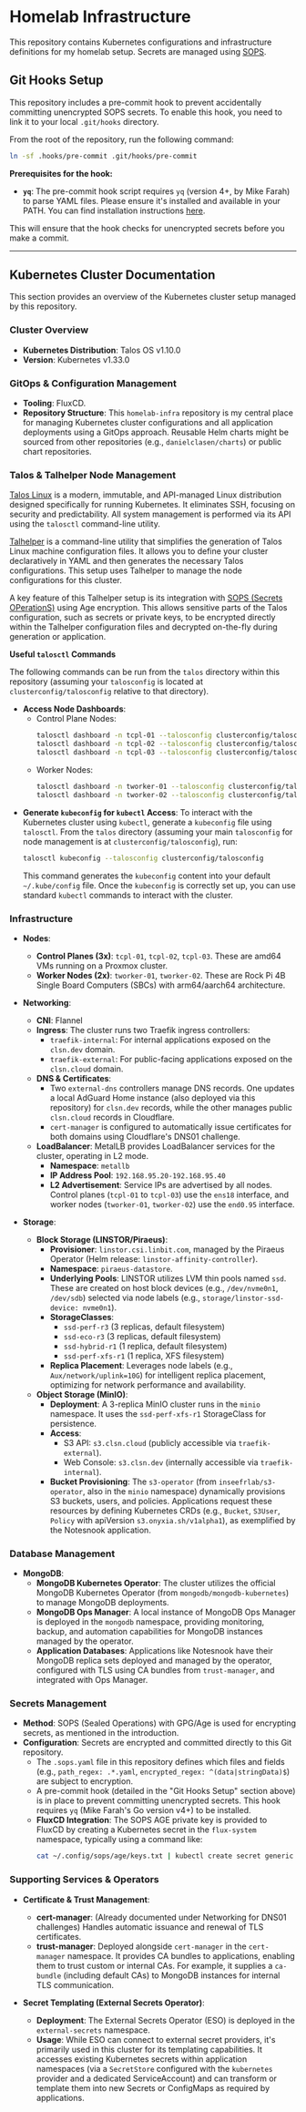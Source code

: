# Homelab Infrastructure

This repository contains Kubernetes configurations and infrastructure definitions for my homelab setup. Secrets are managed using [SOPS](https://github.com/getsops/sops).

## Git Hooks Setup

This repository includes a pre-commit hook to prevent accidentally committing unencrypted SOPS secrets. To enable this hook, you need to link it to your local `.git/hooks` directory.

From the root of the repository, run the following command:

```bash
ln -sf .hooks/pre-commit .git/hooks/pre-commit
```

**Prerequisites for the hook:**

*   **`yq`**: The pre-commit hook script requires `yq` (version 4+, by Mike Farah) to parse YAML files. Please ensure it's installed and available in your PATH. You can find installation instructions [here](https://github.com/mikefarah/yq#install).

This will ensure that the hook checks for unencrypted secrets before you make a commit.

---

## Kubernetes Cluster Documentation

This section provides an overview of the Kubernetes cluster setup managed by this repository.

### Cluster Overview

*   **Kubernetes Distribution**: Talos OS v1.10.0
*   **Version**: Kubernetes v1.33.0

### GitOps & Configuration Management

*   **Tooling**: FluxCD.
*   **Repository Structure**: This `homelab-infra` repository is my central place for managing Kubernetes cluster configurations and all application deployments using a GitOps approach. Reusable Helm charts might be sourced from other repositories (e.g., `danielclasen/charts`) or public chart repositories.

### Talos & Talhelper Node Management

[Talos Linux](https://www.talos.dev/) is a modern, immutable, and API-managed Linux distribution designed specifically for running Kubernetes. It eliminates SSH, focusing on security and predictability. All system management is performed via its API using the `talosctl` command-line utility.

[Talhelper](https://github.com/budimanjojo/talhelper) is a command-line utility that simplifies the generation of Talos Linux machine configuration files. It allows you to define your cluster declaratively in YAML and then generates the necessary Talos configurations. This setup uses Talhelper to manage the node configurations for this cluster.

A key feature of this Talhelper setup is its integration with [SOPS (Secrets OPerationS)](https://github.com/getsops/sops) using Age encryption. This allows sensitive parts of the Talos configuration, such as secrets or private keys, to be encrypted directly within the Talhelper configuration files and decrypted on-the-fly during generation or application.

**Useful `talosctl` Commands**

The following commands can be run from the `talos` directory within this repository (assuming your `talosconfig` is located at `clusterconfig/talosconfig` relative to that directory).

*   **Access Node Dashboards**:
    *   Control Plane Nodes:
        ```bash
        talosctl dashboard -n tcpl-01 --talosconfig clusterconfig/talosconfig
        talosctl dashboard -n tcpl-02 --talosconfig clusterconfig/talosconfig
        talosctl dashboard -n tcpl-03 --talosconfig clusterconfig/talosconfig
        ```
    *   Worker Nodes:
        ```bash
        talosctl dashboard -n tworker-01 --talosconfig clusterconfig/talosconfig
        talosctl dashboard -n tworker-02 --talosconfig clusterconfig/talosconfig
        ```
*   **Generate `kubeconfig` for `kubectl` Access**:
    To interact with the Kubernetes cluster using `kubectl`, generate a `kubeconfig` file using `talosctl`. From the `talos` directory (assuming your main `talosconfig` for node management is at `clusterconfig/talosconfig`), run:
    ```bash
    talosctl kubeconfig --talosconfig clusterconfig/talosconfig
    ```
    This command generates the `kubeconfig` content into your default `~/.kube/config` file. Once the `kubeconfig` is correctly set up, you can use standard `kubectl` commands to interact with the cluster.

### Infrastructure

*   **Nodes**:
    *   **Control Planes (3x)**: `tcpl-01`, `tcpl-02`, `tcpl-03`. These are amd64 VMs running on a Proxmox cluster.
    *   **Worker Nodes (2x)**: `tworker-01`, `tworker-02`. These are Rock Pi 4B Single Board Computers (SBCs) with arm64/aarch64 architecture.

*   **Networking**:
    *   **CNI**: Flannel
    *   **Ingress**: The cluster runs two Traefik ingress controllers:
        *   `traefik-internal`: For internal applications exposed on the `clsn.dev` domain.
        *   `traefik-external`: For public-facing applications exposed on the `clsn.cloud` domain.
    *   **DNS & Certificates**:
        *   Two `external-dns` controllers manage DNS records. One updates a local AdGuard Home instance (also deployed via this repository) for `clsn.dev` records, while the other manages public `clsn.cloud` records in Cloudflare.
        *   `cert-manager` is configured to automatically issue certificates for both domains using Cloudflare's DNS01 challenge.
    *   **LoadBalancer**: MetalLB provides LoadBalancer services for the cluster, operating in L2 mode.
        *   **Namespace**: `metallb`
        *   **IP Address Pool**: `192.168.95.20-192.168.95.40`
        *   **L2 Advertisement**: Service IPs are advertised by all nodes. Control planes (`tcpl-01` to `tcpl-03`) use the `ens18` interface, and worker nodes (`tworker-01`, `tworker-02`) use the `end0.95` interface.
*   **Storage**:
    *   **Block Storage (LINSTOR/Piraeus)**:
        *   **Provisioner**: `linstor.csi.linbit.com`, managed by the Piraeus Operator (Helm release: `linstor-affinity-controller`).
        *   **Namespace**: `piraeus-datastore`.
        *   **Underlying Pools**: LINSTOR utilizes LVM thin pools named `ssd`. These are created on host block devices (e.g., `/dev/nvme0n1`, `/dev/sdb`) selected via node labels (e.g., `storage/linstor-ssd-device: nvme0n1`).
        *   **StorageClasses**:
            *   `ssd-perf-r3` (3 replicas, default filesystem)
            *   `ssd-eco-r3` (3 replicas, default filesystem)
            *   `ssd-hybrid-r1` (1 replica, default filesystem)
            *   `ssd-perf-xfs-r1` (1 replica, XFS filesystem)
        *   **Replica Placement**: Leverages node labels (e.g., `Aux/network/uplink=10G`) for intelligent replica placement, optimizing for network performance and availability.
    *   **Object Storage (MinIO)**:
        *   **Deployment**: A 3-replica MinIO cluster runs in the `minio` namespace. It uses the `ssd-perf-xfs-r1` StorageClass for persistence.
        *   **Access**:
            *   S3 API: `s3.clsn.cloud` (publicly accessible via `traefik-external`).
            *   Web Console: `s3.clsn.dev` (internally accessible via `traefik-internal`).
        *   **Bucket Provisioning**: The `s3-operator` (from `inseefrlab/s3-operator`, also in the `minio` namespace) dynamically provisions S3 buckets, users, and policies. Applications request these resources by defining Kubernetes CRDs (e.g., `Bucket`, `S3User`, `Policy` with apiVersion `s3.onyxia.sh/v1alpha1`), as exemplified by the Notesnook application.

### Database Management

*   **MongoDB**:
    *   **MongoDB Kubernetes Operator**: The cluster utilizes the official MongoDB Kubernetes Operator (from `mongodb/mongodb-kubernetes`) to manage MongoDB deployments.
    *   **MongoDB Ops Manager**: A local instance of MongoDB Ops Manager is deployed in the `mongodb` namespace, providing monitoring, backup, and automation capabilities for MongoDB instances managed by the operator.
    *   **Application Databases**: Applications like Notesnook have their MongoDB replica sets deployed and managed by the operator, configured with TLS using CA bundles from `trust-manager`, and integrated with Ops Manager.

### Secrets Management

*   **Method**: SOPS (Sealed Operations) with GPG/Age is used for encrypting secrets, as mentioned in the introduction.
*   **Configuration**: Secrets are encrypted and committed directly to this Git repository.
    *   The `.sops.yaml` file in this repository defines which files and fields (e.g., `path_regex: .*.yaml`, `encrypted_regex: ^(data|stringData)$`) are subject to encryption.
    *   A pre-commit hook (detailed in the "Git Hooks Setup" section above) is in place to prevent committing unencrypted secrets. This hook requires `yq` (Mike Farah's Go version v4+) to be installed.
    *   **FluxCD Integration**: The SOPS AGE private key is provided to FluxCD by creating a Kubernetes secret in the `flux-system` namespace, typically using a command like:
        ```bash
        cat ~/.config/sops/age/keys.txt | kubectl create secret generic sops-age --namespace=flux-system --from-file=age.agekey=/dev/stdin
        ```

### Supporting Services & Operators

*   **Certificate & Trust Management**:
    *   **cert-manager**: (Already documented under Networking for DNS01 challenges) Handles automatic issuance and renewal of TLS certificates.
    *   **trust-manager**: Deployed alongside `cert-manager` in the `cert-manager` namespace. It provides CA bundles to applications, enabling them to trust custom or internal CAs. For example, it supplies a `ca-bundle` (including default CAs) to MongoDB instances for internal TLS communication.


*   **Secret Templating (External Secrets Operator)**:
    *   **Deployment**: The External Secrets Operator (ESO) is deployed in the `external-secrets` namespace.
    *   **Usage**: While ESO can connect to external secret providers, it's primarily used in this cluster for its templating capabilities. It accesses existing Kubernetes secrets within application namespaces (via a `SecretStore` configured with the `kubernetes` provider and a dedicated ServiceAccount) and can transform or template them into new Secrets or ConfigMaps as required by applications.
